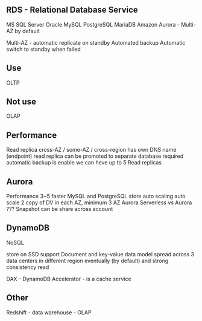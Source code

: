 RDS - Relational Database Service
---

MS SQL Server
Oracle
MySQL
PostgreSQL
MariaDB
Amazon Aurora - Multi-AZ by default

Multi-AZ - automatic replicate on standby 
Automated backup
Automatic switch to standby when failed

Use
---
OLTP

Not use
---
OLAP

Performance
---
Read replica
cross-AZ / some-AZ / cross-region
has own DNS name (endpoint)
read replica can be promoted to separate database 
required automatic backup is enable 
we can heve up to 5 Read replicas 

Aurora
---
Performance 3~5 faster MySQL and PostgreSQL 
store auto scaling
auto scale 
2 copy of DV in each AZ, minimum 3 AZ
Aurora Serverless vs Aurora ???
Snapshot can be share across account 

DynamoDB
---
NoSQL 

store on SSD 
support Document and key-value data model
spread across 3 data centers in different region
eventually (by default) and strong consistency read 

DAX - DynamoDB Accelerator - is a cache service

Other
---
Redshift - data warehouse - OLAP